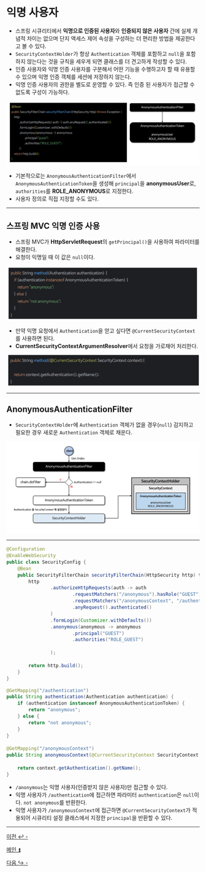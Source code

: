 # 익명 사용자

- 스프링 시큐리티에서 **익명으로 인증된 사용자**와 **인증되지 않은 사용자** 간에 실제 개념적 차이는 없으며 단지 액세스 제어 속성을 구성하는 더 편리한 방법을 제공한다고 볼 수 있다.
- `SecurityContextHolder`가 항상 `Authentication` 객체를 포함하고 `null`을 포함하지 않는다는 것을 규칙을 세우게 되면 클래스를 더 견고하게 작성할 수 있다.
- 인증 사용자와 익명 인증 사용자를 구분해서 어떤 기능을 수행하고자 할 때 유용할 수 있으며 익명 인증 객체를 세션에 저장하지 않는다.
- 익명 인증 사용자의 권한을 별도로 운영할 수 있다. 즉 인증 된 사용자가 접근할 수 없도록 구성이 가능하다.

![img_10.png](image/img_10.png)

- 기본적으로는 `AnonymousAuthenticationFilter`에서 `AnonymousAuthenticationToken`을 생성해 `principal`을 **anonymousUser**로, `authorities`를 **ROLE_ANONYMOUS**로 지정한다.
- 사용자 정의로 직접 지정할 수도 있다.

---

## 스프링 MVC 익명 인증 사용

- 스프링 MVC가 **HttpServletRequest**의 `getPrincipal()`을 사용하여 파라미터를 해결한다.
- 요청이 익명일 때 이 값은 `null`이다.

![img_11.png](image/img_11.png)

- 만약 익명 요청에서 `Authentication`을 얻고 싶다면 `@CurrentSecurityContext`를 사용하면 된다.
- **CurrentSecurityContextArgumentResolver**에서 요청을 가로채어 처리한다.

![img_12.png](image/img_12.png)

---

## AnonymousAuthenticationFilter
- `SecurityContextHolder`에 `Authentication` 객체가 없을 경우(`null`) 감지하고 필요한 경우 새로운 `Authentication` 객체로 채운다.

![img_13.png](image/img_13.png)

---

```java
@Configuration
@EnableWebSecurity
public class SecurityConfig {
    @Bean
    public SecurityFilterChain securityFilterChain(HttpSecurity http) throws Exception {
        http
                .authorizeHttpRequests(auth -> auth
                        .requestMatchers("/anonymous").hasRole("GUEST")
                        .requestMatchers("/anonymousContext", "/authentication").permitAll()
                        .anyRequest().authenticated()
                )
                .formLogin(Customizer.withDefaults())
                .anonymous(anonymous -> anonymous
                        .principal("GUEST")
                        .authorities("ROLE_GUEST")

                );

        return http.build();
    }
}
```
```java
@GetMapping("/authentication")
public String authentication(Authentication authentication) {
    if (authentication instanceof AnonymousAuthenticationToken) {
        return "anonymous";
    } else {
        return "not anonymous";
    }
}

@GetMapping("/anonymousContext")
public String anonymousContext(@CurrentSecurityContext SecurityContext context) {

    return context.getAuthentication().getName();
}
```
- `/anonymous`는 익명 사용자(인증받지 않은 사용자)만 접근할 수 있다.
- 익명 사용자가 `/authentication`에 접근하면 파라미터 `authentication`은 `null`이다. `not anonymous`를 반환한다.
- 익명 사용자가 `/anonymousContext`에 접근하면 `@CurrentSecurityContext`가 적용되어 시큐리티 설정 클래스에서 지정한 `principal`을 반환할 수 있다.

---

[이전 ↩️ - ]()

[메인 ⏫](https://github.com/genesis12345678/TIL/blob/main/Spring/security/main.md)

[다음 ↪️ - ]()